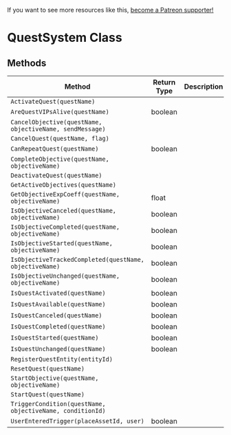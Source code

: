 <!-- TITLE: Questsystem -->
<!-- SUBTITLE: Questsystem -->

If you want to see more resources like this, [become a Patreon supporter!](https://www.patreon.com/fireundubh) 

# QuestSystem Class
## Methods

Method | Return Type | Description
--- | --- | ---
`ActivateQuest(questName)` |
`AreQuestVIPsAlive(questName)` | boolean
`CancelObjective(questName, objectiveName, sendMessage)` |
`CancelQuest(questName, flag)` | 
`CanRepeatQuest(questName)` | boolean
`CompleteObjective(questName, objectiveName)` |
`DeactivateQuest(questName)`  |
`GetActiveObjectives(questName)` |
`GetObjectiveExpCoeff(questName, objectiveName)` | float
`IsObjectiveCanceled(questName, objectiveName)` | boolean
`IsObjectiveCompleted(questName, objectiveName)` | boolean
`IsObjectiveStarted(questName, objectiveName)` | boolean
`IsObjectiveTrackedCompleted(questName, objectiveName)` | boolean
`IsObjectiveUnchanged(questName, objectiveName)` | boolean
`IsQuestActivated(questName)` | boolean
`IsQuestAvailable(questName)` | boolean
`IsQuestCanceled(questName)` | boolean
`IsQuestCompleted(questName)` | boolean
`IsQuestStarted(questName)` | boolean
`IsQuestUnchanged(questName)` | boolean
`RegisterQuestEntity(entityId)` |
`ResetQuest(questName)` |
`StartObjective(questName, objectiveName)` | 
`StartQuest(questName)` |
`TriggerCondition(questName, objectiveName, conditionId)` |
`UserEnteredTrigger(placeAssetId, user)` | boolean